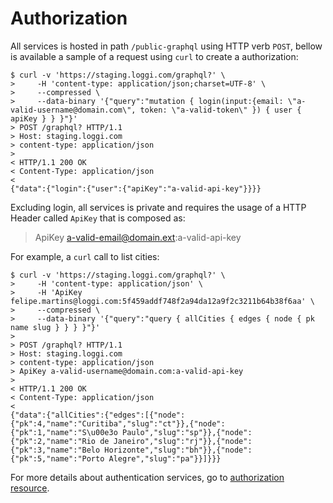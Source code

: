 # Authorization

All services is hosted in path `/public-graphql` using HTTP verb `POST`, bellow is available a sample of a request using `curl` to create a authorization:

```
$ curl -v 'https://staging.loggi.com/graphql?' \
>     -H 'content-type: application/json;charset=UTF-8' \
>     --compressed \
>     --data-binary '{"query":"mutation { login(input:{email: \"a-valid-username@domain.com\", token: \"a-valid-token\" }) { user { apiKey } } }"}'
> POST /graphql? HTTP/1.1
> Host: staging.loggi.com
> content-type: application/json
>
< HTTP/1.1 200 OK
< Content-Type: application/json
<
{"data":{"login":{"user":{"apiKey":"a-valid-api-key"}}}}
```

Excluding login, all services is private and requires the usage of a HTTP Header called `ApiKey` that is composed as:

> ApiKey a-valid-email@domain.ext:a-valid-api-key

For example, a `curl` call to list cities:

```
$ curl -v 'https://staging.loggi.com/graphql?' \
>     -H 'content-type: application/json' \
>     -H 'ApiKey felipe.martins@loggi.com:5f459addf748f2a94da12a9f2c3211b64b38f6aa' \
>     --compressed \
>     --data-binary '{"query":"query { allCities { edges { node { pk name slug } } } }"}'
>
> POST /graphql? HTTP/1.1
> Host: staging.loggi.com
> content-type: application/json
> ApiKey a-valid-username@domain.com:a-valid-api-key
>
< HTTP/1.1 200 OK
< Content-Type: application/json
<
{"data":{"allCities":{"edges":[{"node":{"pk":4,"name":"Curitiba","slug":"ct"}},{"node":{"pk":1,"name":"S\u00e3o Paulo","slug":"sp"}},{"node":{"pk":2,"name":"Rio de Janeiro","slug":"rj"}},{"node":{"pk":3,"name":"Belo Horizonte","slug":"bh"}},{"node":{"pk":5,"name":"Porto Alegre","slug":"pa"}}]}}}
```

For more details about authentication services, go to [authorization resource](/resources/authorization).